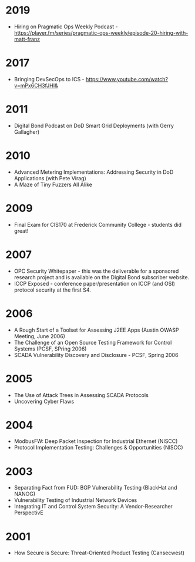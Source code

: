 # 2019
- Hiring on Pragmatic Ops Weekly Podcast - https://player.fm/series/pragmatic-ops-weekly/episode-20-hiring-with-matt-franz

# 2017

- Bringing DevSecOps to ICS - https://www.youtube.com/watch?v=mPx6CH3fJHI&


# 2011
- Digital Bond Podcast on DoD Smart Grid Deployments (with Gerry Gallagher) 


# 2010
- Advanced Metering Implementations: Addressing Security in DoD Applications (with Pete Virag)
- A Maze of Tiny Fuzzers All Alike

# 2009
- Final Exam for CIS170 at Frederick Community College - students did great!

# 2007

- OPC Security Whitepaper - this was the deliverable for a sponsored research project and is available on the Digital Bond subscriber website.
- ICCP Exposed - conference paper/presentation on ICCP (and OSI) protocol security at the first S4.


# 2006

- A Rough Start of a Toolset for Assessing J2EE Apps (Austin OWASP Meeting, June 2006)
- The Challenge of an Open Source Testing Framework for Control Systems (PCSF, SPring 2006)
- SCADA Vulnerability Discovery and Disclosure - PCSF, Spring 2006

# 2005

- The Use of Attack Trees in Assessing SCADA Protocols
- Uncovering Cyber Flaws

# 2004
- ModbusFW: Deep Packet Inspection for Industrial Ethernet (NISCC) 
- Protocol Implementation Testing: Challenges & Opportunities (NISCC)

# 2003
- Separating Fact from FUD: BGP Vulnerability Testing (BlackHat and NANOG)
- Vulnerability Testing of Industrial Network Devices
- Integrating IT and Control System Security: A Vendor-Researcher PerspectivE

# 2001
- How Secure is Secure: Threat-Oriented Product Testing (Cansecwest)
